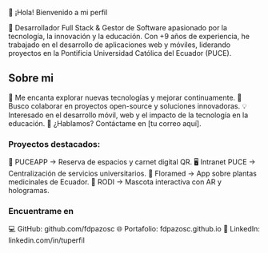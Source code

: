 👋 ¡Hola! Bienvenido a mi perfil

🚀 Desarrollador Full Stack & Gestor de Software apasionado por la tecnología, la innovación y la educación. Con +9 años de experiencia, he trabajado en el desarrollo de aplicaciones web y móviles, liderando proyectos en la Pontificia Universidad Católica del Ecuador (PUCE).

## Sobre mi
🔹 Me encanta explorar nuevas tecnologías y mejorar continuamente.
🤝 Busco colaborar en proyectos open-source y soluciones innovadoras.
💡 Interesado en el desarrollo móvil, web y el impacto de la tecnología en la educación.
📩 ¿Hablamos? Contáctame en [tu correo aquí].

### Proyectos destacados:
📱 PUCEAPP → Reserva de espacios y carnet digital QR.
🖥️ Intranet PUCE → Centralización de servicios universitarios.
🌿 Floramed → App sobre plantas medicinales de Ecuador.
🤖 RODI → Mascota interactiva con AR y hologramas.

### Encuentrame en
💻 GitHub: github.com/fdpazosc
🌐 Portafolio: fdpazosc.github.io
🔗 LinkedIn: linkedin.com/in/tuperfil
